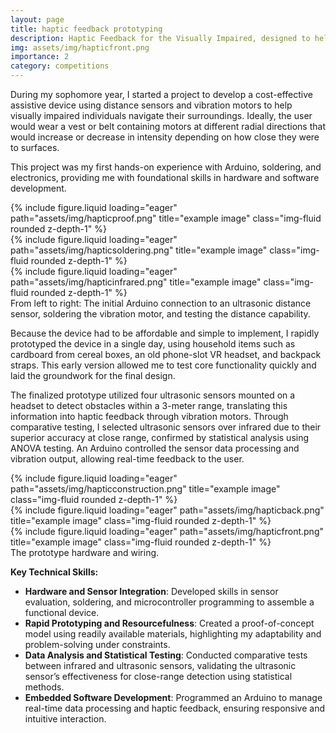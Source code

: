 ```yaml
---
layout: page
title: haptic feedback prototyping
description: Haptic Feedback for the Visually Impaired, designed to help the blind in understanding their surroundings (2021 Gwinnett School of Mathematics, Science, and Technology Science and Engineering Fair)
img: assets/img/hapticfront.png
importance: 2
category: competitions
---
```


During my sophomore year, I started a project to develop a cost-effective assistive device using distance sensors and vibration motors to help visually impaired individuals navigate their surroundings. Ideally, the user would wear a vest or belt containing motors at different radial directions that would increase or decrease in intensity depending on how close they were to surfaces.

This project was my first hands-on experience with Arduino, soldering, and electronics, providing me with foundational skills in hardware and software development.

<div class="row">
    <div class="col-sm mt-3 mt-md-0">
        {% include figure.liquid loading="eager" path="assets/img/hapticproof.png" title="example image" class="img-fluid rounded z-depth-1" %}
    </div>
    <div class="col-sm mt-3 mt-md-0">
        {% include figure.liquid loading="eager" path="assets/img/hapticsoldering.png" title="example image" class="img-fluid rounded z-depth-1" %}
    </div>
    <div class="col-sm mt-3 mt-md-0">
        {% include figure.liquid loading="eager" path="assets/img/hapticinfrared.png" title="example image" class="img-fluid rounded z-depth-1" %}
    </div>
</div>
<div class="caption">
    From left to right: The initial Arduino connection to an ultrasonic distance sensor, soldering the vibration motor, and testing the distance capability.
</div>

Because the device had to be affordable and simple to implement, I rapidly prototyped the device in a single day, using household items such as cardboard from cereal boxes, an old phone-slot VR headset, and backpack straps. This early version allowed me to test core functionality quickly and laid the groundwork for the final design.

The finalized prototype utilized four ultrasonic sensors mounted on a headset to detect obstacles within a 3-meter range, translating this information into haptic feedback through vibration motors. Through comparative testing, I selected ultrasonic sensors over infrared due to their superior accuracy at close range, confirmed by statistical analysis using ANOVA testing. An Arduino controlled the sensor data processing and vibration output, allowing real-time feedback to the user.

<div class="row">
    <div class="col-sm mt-3 mt-md-0">
        {% include figure.liquid loading="eager" path="assets/img/hapticconstruction.png" title="example image" class="img-fluid rounded z-depth-1" %}
    </div>
    <div class="col-sm mt-3 mt-md-0">
        {% include figure.liquid loading="eager" path="assets/img/hapticback.png" title="example image" class="img-fluid rounded z-depth-1" %}
    </div>
    <div class="col-sm mt-3 mt-md-0">
        {% include figure.liquid loading="eager" path="assets/img/hapticfront.png" title="example image" class="img-fluid rounded z-depth-1" %}
    </div>
</div>
<div class="caption">
    The prototype hardware and wiring.
</div>

**Key Technical Skills:**
- **Hardware and Sensor Integration**: Developed skills in sensor evaluation, soldering, and microcontroller programming to assemble a functional device.
- **Rapid Prototyping and Resourcefulness**: Created a proof-of-concept model using readily available materials, highlighting my adaptability and problem-solving under constraints.
- **Data Analysis and Statistical Testing**: Conducted comparative tests between infrared and ultrasonic sensors, validating the ultrasonic sensor’s effectiveness for close-range detection using statistical methods.
- **Embedded Software Development**: Programmed an Arduino to manage real-time data processing and haptic feedback, ensuring responsive and intuitive interaction.